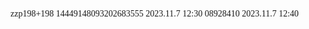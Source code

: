 <font face="Fira Code">
  
zzp198+198 14449148093202683555 2023.11.7 12:30
           08928410 2023.11.7 12:40

</font>
